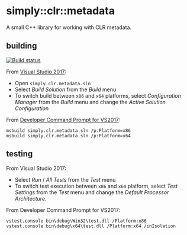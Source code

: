 # simply::clr::metadata

A small C++ library for working with CLR metadata.

## building

[![Build status](https://ci.appveyor.com/api/projects/status/github/olegsych/simply.clr.metadata?branch=master&retina=true)](https://ci.appveyor.com/project/olegsych/simply-clr-metadata/branch/master)

From [Visual Studio 2017](https://www.visualstudio.com/downloads):
- Open `simply.clr.metadata.sln`
- Select _Build Solution_ from the _Build_ menu
- To switch build between `x86` and `x64` platforms, select _Configuration Manager_ from the _Build_ menu and change the _Active Solution Configuration_

From [Developer Command Prompt for VS2017](https://docs.microsoft.com/en-us/dotnet/framework/tools/developer-command-prompt-for-vs):
```
msbuild simply.clr.metadata.sln /p:Platform=x86
msbuild simply.clr.metadata.sln /p:Platform=x64
```

## testing

From Visual Studio 2017:
- Select _Run_ / _All Tests_ from the _Test_ menu
- To switch test execution between `x86` and `x64` platform, select _Test Settings_ from the _Test_ menu and change the _Default Processor Architecture_.

From Developer Command Prompt for VS2017:
```
vstest.console bin\debug\Win32\test.dll /Platform:x86
vstest.console bin\debug\x64\test.dll /Platform:x64 /inIsolation
```
